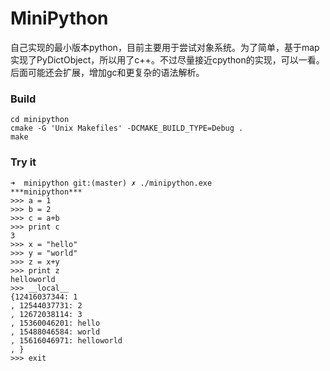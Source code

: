 MiniPython
===========

自己实现的最小版本python，目前主要用于尝试对象系统。为了简单，基于map实现了PyDictObject，所以用了c++。不过尽量接近cpython的实现，可以一看。后面可能还会扩展，增加gc和更复杂的语法解析。

### Build
```
cd minipython
cmake -G 'Unix Makefiles' -DCMAKE_BUILD_TYPE=Debug .
make
```

### Try it 

```
➜  minipython git:(master) ✗ ./minipython.exe 
***minipython***
>>> a = 1
>>> b = 2
>>> c = a+b
>>> print c
3
>>> x = "hello"
>>> y = "world"
>>> z = x+y
>>> print z
helloworld
>>> __local__
{12416037344: 1
, 12544037731: 2
, 12672038114: 3
, 15360046201: hello
, 15488046584: world
, 15616046971: helloworld
, }
>>> exit
```